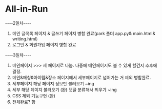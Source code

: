 # All-in-Run
----2일차----
1) 메인 글목록 페이지 & 글쓰기 페이지 병합 완료(park 폴더 app.py& main.html& writing.html)
2) 로그인 & 회원가입 페이지 병합 완료

----3일차----
1) 메인페이지 >>> 세 페이지로 나눔. 나중에 메인페이지도 볼 수 있게 할건지 추후에 결정.
2) 메인&매칭&아이템&장소 페이지에서 세부페이지로 넘어가는 거 제외 병합완료.
3) 세부페이지 해당 페이지 정보만 불러오기 ~ing
4) 세부 해당 페이지 불러오기 (완) 댓글 분류해서 띄우기 ~ing
5) CSS 제외 기능구현 (완) 
6) 전체완료? 함